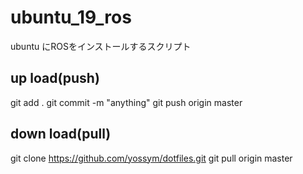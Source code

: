 # ubuntu_19_ros
ubuntu にROSをインストールするスクリプト

up load(push)
-----------------------------
git add .
git commit -m "anything"
git push origin master

down load(pull)
-------------------
git clone https://github.com/yossym/dotfiles.git
git pull origin master

